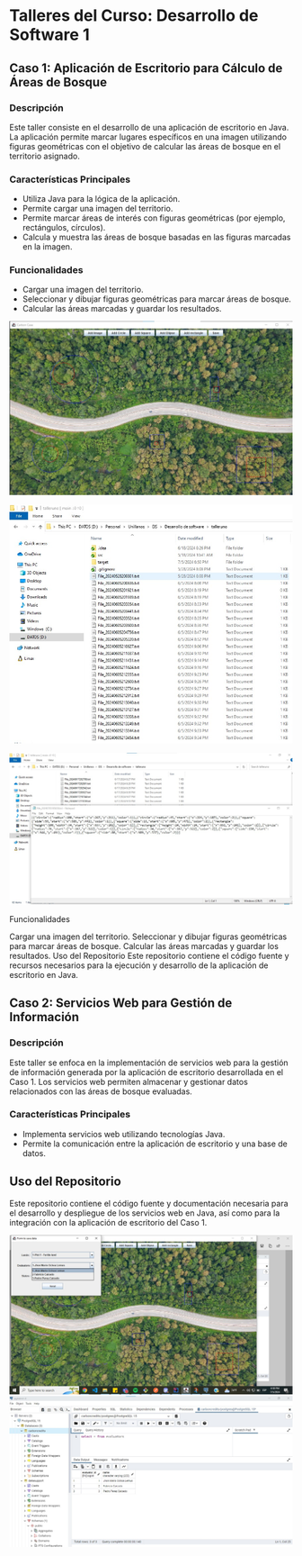 # Talleres del Curso: Desarrollo de Software 1

## Caso 1: Aplicación de Escritorio para Cálculo de Áreas de Bosque

### Descripción
Este taller consiste en el desarrollo de una aplicación de escritorio en Java. La aplicación permite marcar lugares específicos en una imagen utilizando figuras geométricas con el objetivo de calcular las áreas de bosque en el territorio asignado.

### Características Principales
- Utiliza Java para la lógica de la aplicación.
- Permite cargar una imagen del territorio.
- Permite marcar áreas de interés con figuras geométricas (por ejemplo, rectángulos, círculos).
- Calcula y muestra las áreas de bosque basadas en las figuras marcadas en la imagen.

### Funcionalidades
- Cargar una imagen del territorio.
- Seleccionar y dibujar figuras geométricas para marcar áreas de bosque.
- Calcular las áreas marcadas y guardar los resultados.

![Imagen del Territorio](./images/import_image.jpeg)

![Imagen de datos guardados](./images/save_json.jpeg)

![Imagen de json](./images/view_json.jpeg)

Funcionalidades

Cargar una imagen del territorio.
Seleccionar y dibujar figuras geométricas para marcar áreas de bosque.
Calcular las áreas marcadas y guardar los resultados.
Uso del Repositorio
Este repositorio contiene el código fuente y recursos necesarios para la ejecución y desarrollo de la aplicación de escritorio en Java.

## Caso 2: Servicios Web para Gestión de Información

### Descripción
Este taller se enfoca en la implementación de servicios web para la gestión de información generada por la aplicación de escritorio desarrollada en el Caso 1. Los servicios web permiten almacenar y gestionar datos relacionados con las áreas de bosque evaluadas.

### Características Principales
- Implementa servicios web utilizando tecnologías Java.
- Permite la comunicación entre la aplicación de escritorio y una base de datos.

## Uso del Repositorio
Este repositorio contiene el código fuente y documentación necesaria para el desarrollo y despliegue de los servicios web en Java, así como para la integración con la aplicación de escritorio del Caso 1.

![Imagen del formulario conectado a los servicio](./images/form.jpeg)
![Imagen de la base de datos](./images/database.jpeg)

